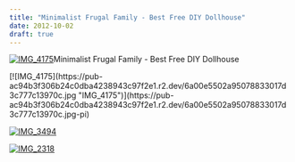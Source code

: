 ```yaml
---
title: "Minimalist Frugal Family - Best Free DIY Dollhouse"
date: 2012-10-02
draft: true
---
```


[![IMG_4175](https://pub-ac94b3f306b24c0dba4238943c97f2e1.r2.dev/6a00e5502a95078833017ee3ece49a970d.jpg "IMG_4175")](https://pub-ac94b3f306b24c0dba4238943c97f2e1.r2.dev/6a00e5502a95078833017ee3ece49a970d.jpg-pi)Minimalist Frugal Family - 
Best Free DIY Dollhouse

<!--more--> [![IMG_4175](https://pub-ac94b3f306b24c0dba4238943c97f2e1.r2.dev/6a00e5502a95078833017d3c777c13970c.jpg "IMG_4175")](https://pub-ac94b3f306b24c0dba4238943c97f2e1.r2.dev/6a00e5502a95078833017d3c777c13970c.jpg-pi)  
  
[![IMG_3494](https://pub-ac94b3f306b24c0dba4238943c97f2e1.r2.dev/6a00e5502a95078833017ee3ecfd3c970d.jpg "IMG_3494")](https://pub-ac94b3f306b24c0dba4238943c97f2e1.r2.dev/6a00e5502a95078833017ee3ecfd3c970d.jpg-pi)  
  
[![IMG_2318](https://pub-ac94b3f306b24c0dba4238943c97f2e1.r2.dev/6a00e5502a95078833017ee3ecfe21970d.jpg "IMG_2318")](https://pub-ac94b3f306b24c0dba4238943c97f2e1.r2.dev/6a00e5502a95078833017ee3ecfe21970d.jpg-pi)
